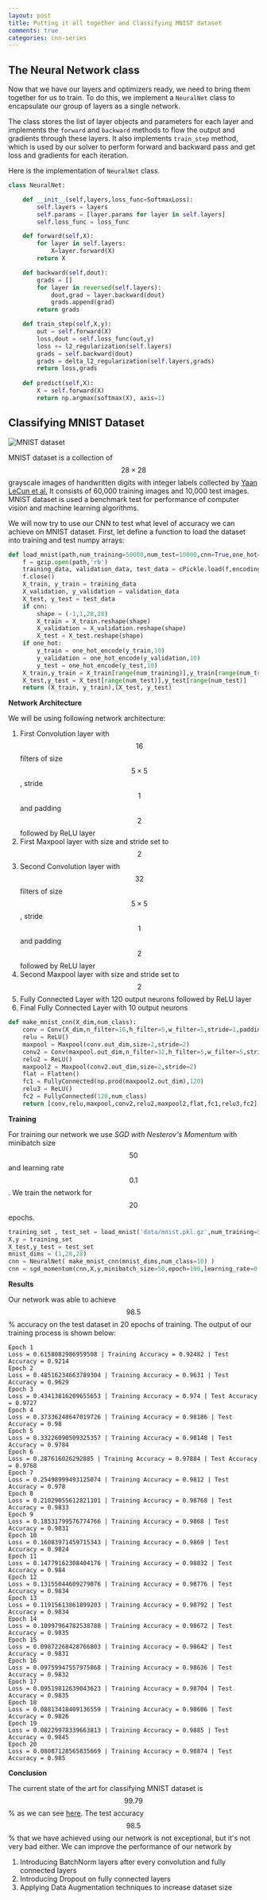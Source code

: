 ```yaml
---
layout: post
title: Putting it all together and Classifying MNIST dataset
comments: true
categories: cnn-series
---
```


## The Neural Network class

Now that we have our layers and optimizers ready, we need to bring them together for us to train. To do this, we implement a ```NeuralNet``` class to encapsulate our group of layers as a single network.

The class stores the list of layer objects and parameters for each layer and implements the ```forward``` and ```backward``` methods to flow the output and gradients through these layers. It also implements ```train_step``` method, which is used by our solver to perform forward and backward pass and get loss and gradients for each iteration.

Here is the implementation of ```NeuralNet``` class.

```python
class NeuralNet:

    def __init__(self,layers,loss_func=SoftmaxLoss):
        self.layers = layers
        self.params = [layer.params for layer in self.layers]
        self.loss_func = loss_func

    def forward(self,X):
        for layer in self.layers:
            X=layer.forward(X)
        return X

    def backward(self,dout):
        grads = []
        for layer in reversed(self.layers):
            dout,grad = layer.backward(dout)
            grads.append(grad)
        return grads

    def train_step(self,X,y):
        out = self.forward(X)
        loss,dout = self.loss_func(out,y)
        loss += l2_regularization(self.layers)
        grads = self.backward(dout)
        grads = delta_l2_regularization(self.layers,grads)
        return loss,grads
    
    def predict(self,X):
        X = self.forward(X)
        return np.argmax(softmax(X), axis=1)
```

## Classifying MNIST Dataset



![MNIST dataset](/public/images/mnist.png)

MNIST dataset is a collection of $$28\times28$$ grayscale images of handwritten digits with integer labels collected by [Yaan LeCun et al.](http://yann.lecun.com/exdb/mnist/) It consists of 60,000 training images and 10,000 test images. MNIST dataset is used a benchmark test for performance of computer vision and machine learning algorithms.

We will now try to use our CNN to test what level of accuracy we can achieve on MNIST dataset. First, let define a function to load the dataset into training and test numpy arrays:

```python
def load_mnist(path,num_training=50000,num_test=10000,cnn=True,one_hot=False):
    f = gzip.open(path,'rb')
    training_data, validation_data, test_data = cPickle.load(f,encoding='iso-8859-1')
    f.close()
    X_train, y_train = training_data
    X_validation, y_validation = validation_data
    X_test, y_test = test_data
    if cnn:
        shape = (-1,1,28,28)
        X_train = X_train.reshape(shape)
        X_validation = X_validation.reshape(shape)
        X_test = X_test.reshape(shape)
    if one_hot:
        y_train = one_hot_encode(y_train,10)
        y_validation = one_hot_encode(y_validation,10)
        y_test = one_hot_encode(y_test,10)
    X_train,y_train = X_train[range(num_training)],y_train[range(num_training)]
    X_test,y_test = X_test[range(num_test)],y_test[range(num_test)]
    return (X_train, y_train),(X_test, y_test)
```

**Network Architecture**

We will be using following network architecture:

1. First Convolution layer with $$16$$ filters of size $$5\times5$$, stride $$1$$ and padding $$2$$ followed by ReLU layer
2. First Maxpool layer with size and stride set to $$2$$
3. Second Convolution layer with $$32$$ filters of size $$5\times5$$, stride $$1$$ and padding $$2$$ followed by ReLU layer
4. Second Maxpool layer with size and stride set to $$2$$
5. Fully Connected Layer with 120 output neurons followed by ReLU layer
6. Final Fully Connected Layer with 10 output neurons

```python
def make_mnist_cnn(X_dim,num_class):
    conv = Conv(X_dim,n_filter=16,h_filter=5,w_filter=5,stride=1,padding=2)
    relu = ReLU()
    maxpool = Maxpool(conv.out_dim,size=2,stride=2)
    conv2 = Conv(maxpool.out_dim,n_filter=32,h_filter=5,w_filter=5,stride=1,padding=2)
    relu2 = ReLU()
    maxpool2 = Maxpool(conv2.out_dim,size=2,stride=2)
    flat = Flatten()
    fc1 = FullyConnected(np.prod(maxpool2.out_dim),120)
    relu3 = ReLU()
    fc2 = FullyConnected(120,num_class)
    return [conv,relu,maxpool,conv2,relu2,maxpool2,flat,fc1,relu3,fc2]
```

**Training**

For training our network we use *SGD with Nesterov's Momentum* with minibatch size $$50$$ and learning rate $$0.1$$. We train the network for $$20$$ epochs.

```python
training_set , test_set = load_mnist('data/mnist.pkl.gz',num_training=50000,num_test=10000)
X,y = training_set
X_test,y_test = test_set
mnist_dims = (1,28,28)
cnn = NeuralNet( make_mnist_cnn(mnist_dims,num_class=10) )
cnn = sgd_momentum(cnn,X,y,minibatch_size=50,epoch=100,learning_rate=0.1,X_test=X_test,y_test = y_test,nesterov=True)
```

**Results**

Our network was able to achieve $$98.5$$% accuracy on the test dataset in 20 epochs of training. The output of our training process is shown below:

```
Epoch 1
Loss = 0.6158082986959508 | Training Accuracy = 0.92482 | Test Accuracy = 0.9214
Epoch 2
Loss = 0.48516234663789304 | Training Accuracy = 0.9631 | Test Accuracy = 0.9629
Epoch 3
Loss = 0.43413816209655653 | Training Accuracy = 0.974 | Test Accuracy = 0.9727
Epoch 4
Loss = 0.37336248647019726 | Training Accuracy = 0.98186 | Test Accuracy = 0.98
Epoch 5
Loss = 0.33226090509325357 | Training Accuracy = 0.98148 | Test Accuracy = 0.9784
Epoch 6
Loss = 0.287616026292885 | Training Accuracy = 0.97884 | Test Accuracy = 0.9768
Epoch 7
Loss = 0.25498999493125074 | Training Accuracy = 0.9812 | Test Accuracy = 0.978
Epoch 8
Loss = 0.21029055612821101 | Training Accuracy = 0.98768 | Test Accuracy = 0.9833
Epoch 9
Loss = 0.18531799576774766 | Training Accuracy = 0.9868 | Test Accuracy = 0.9831
Epoch 10
Loss = 0.16083971459715343 | Training Accuracy = 0.9869 | Test Accuracy = 0.9824
Epoch 11
Loss = 0.14779162308404176 | Training Accuracy = 0.98832 | Test Accuracy = 0.984
Epoch 12
Loss = 0.13155044609279076 | Training Accuracy = 0.98776 | Test Accuracy = 0.9834
Epoch 13
Loss = 0.11915613861899203 | Training Accuracy = 0.98792 | Test Accuracy = 0.9834
Epoch 14
Loss = 0.10997964782538788 | Training Accuracy = 0.98672 | Test Accuracy = 0.9835
Epoch 15
Loss = 0.09872268428766803 | Training Accuracy = 0.98642 | Test Accuracy = 0.9831
Epoch 16
Loss = 0.09759947557975868 | Training Accuracy = 0.98636 | Test Accuracy = 0.9832
Epoch 17
Loss = 0.09519812639043623 | Training Accuracy = 0.98704 | Test Accuracy = 0.9835
Epoch 18
Loss = 0.08813418409136559 | Training Accuracy = 0.98606 | Test Accuracy = 0.9826
Epoch 19
Loss = 0.08229978339663813 | Training Accuracy = 0.9885 | Test Accuracy = 0.9845
Epoch 20
Loss = 0.08087128565835669 | Training Accuracy = 0.98874 | Test Accuracy = 0.985
```

**Conclusion**

The current state of the art for classifying MNIST dataset is $$99.79$$% as we can see [here](http://rodrigob.github.io/are_we_there_yet/build/classification_datasets_results.html). The test accuracy $$98.5$$% that we have achieved using our network is not exceptional, but it's not very bad either. We can improve the performance of our network by 

1. Introducing BatchNorm layers after every convolution and fully connected layers
2. Introducing Dropout on fully connected layers
3. Applying Data Augmentation techniques to increase dataset size


